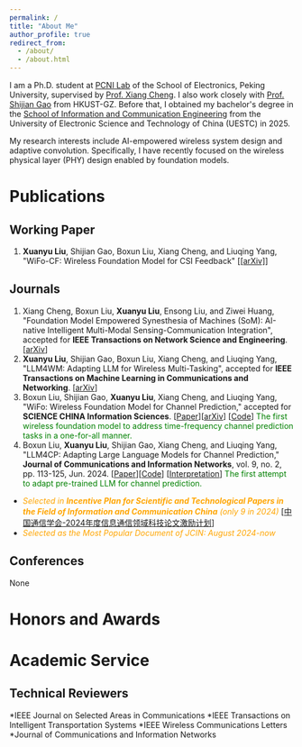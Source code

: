 ```yaml
---
permalink: /
title: "About Me"
author_profile: true
redirect_from: 
  - /about/
  - /about.html
---
```

I am a Ph.D. student at [PCNI Lab](http://pcni.pku.edu.cn/) of the School of Electronics, Peking University, supervised by [Prof. Xiang Cheng](https://ele.pku.edu.cn/info/1023/1063.htm). I also work closely with [Prof. Shijian Gao](https://sites.google.com/view/shijian-gao) from HKUST-GZ. 
Before that, I obtained my bachelor's degree in the [School of Information and Communication Engineering](https://www.sice.uestc.edu.cn/) from the University of Electronic Science and Technology of China (UESTC) in 2025.

My research interests include AI-empowered wireless system design and adaptive convolution. Specifically, I have recently focused on the wireless physical layer (PHY) design enabled by foundation models.

# Publications

## Working Paper

1. **Xuanyu Liu**, Shijian Gao, Boxun Liu, Xiang Cheng, and Liuqing Yang, "WiFo-CF: Wireless Foundation Model for CSI Feedback" [[[arXiv]](https://arxiv.org/abs/2508.04068)]



## Journals

1. Xiang Cheng, Boxun Liu, **Xuanyu Liu**, Ensong Liu, and Ziwei Huang, "Foundation Model Empowered Synesthesia of Machines (SoM): AI-native Intelligent Multi-Modal Sensing-Communication Integration", accepted for **IEEE Transactions on Network Science and Engineering**. [[arXiv](https://arxiv.org/abs/2506.07647)]
2. **Xuanyu Liu**, Shijian Gao, Boxun Liu, Xiang Cheng, and Liuqing Yang, "LLM4WM: Adapting LLM for Wireless Multi-Tasking", accepted for **IEEE Transactions on Machine Learning in Communications and Networking**. [[arXiv](https://arxiv.org/abs/2501.12983)]
3. Boxun Liu, Shijian Gao, **Xuanyu Liu**, Xiang Cheng, and Liuqing Yang, "WiFo: Wireless Foundation Model for Channel Prediction," accepted for **SCIENCE CHINA Information Sciences**. [[Paper](https://www.sciengine.com/SCIS/doi/10.1007/s11432-025-4349-0)][[arXiv](https://arxiv.org/pdf/2412.08908)] [[Code](https://github.com/liuboxun/WiFo)] <span style="color:green;">The first wireless foundation model to address time-frequency channel prediction tasks in a one-for-all manner.</span>
4. Boxun Liu, **Xuanyu Liu**, Shijian Gao, Xiang Cheng, and Liuqing Yang, "LLM4CP: Adapting Large Language Models for Channel Prediction," **Journal of Communications and Information Networks**, vol. 9, no. 2, pp. 113-125, Jun. 2024. [[Paper](https://ieeexplore.ieee.org/document/10582829)][[Code](https://github.com/liuboxun/LLM4CP)] [[Interpretation](https://mp.weixin.qq.com/s/HRigvdlC1jcfs-NFzSxMow)] <span style="color:green;">The first attempt to adapt pre-trained LLM for channel prediction.</span>
  *  <span style="color:orange;">*Selected in **Incentive Plan for Scientific and Technological Papers in the Field of Information and Communication China** (only 9 in 2024)*</span> [[中国通信学会-2024年度信息通信领域科技论文激励计划](https://www.china-cic.cn/Detail/24/6211/6211)]
  *  <span style="color:orange;">*Selected as the Most Popular Document of JCIN: August 2024-now*</span>

 
## Conferences
None


# Honors and Awards

# Academic Service
## Technical Reviewers

*IEEE Journal on Selected Areas in Communications
*IEEE Transactions on Intelligent Transportation Systems
*IEEE Wireless Communications Letters
*Journal of Communications and Information Networks


